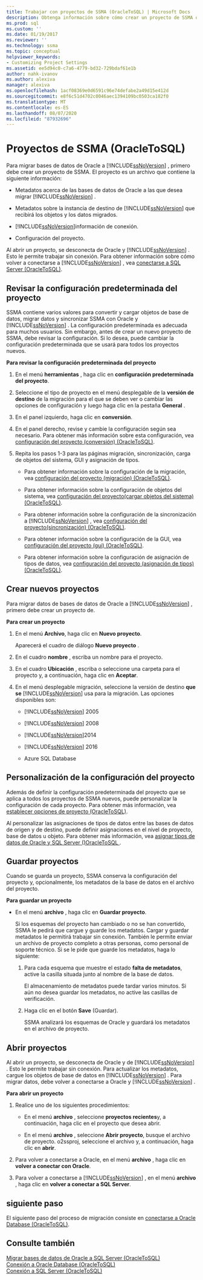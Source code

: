 ```yaml
---
title: Trabajar con proyectos de SSMA (OracleToSQL) | Microsoft Docs
description: Obtenga información sobre cómo crear un proyecto de SSMA que contenga metadatos de las bases de datos de Oracle que se van a migrar y SQL Server, junto con la información de conexión y configuración.
ms.prod: sql
ms.custom: ''
ms.date: 01/19/2017
ms.reviewer: ''
ms.technology: ssma
ms.topic: conceptual
helpviewer_keywords:
- Customizing Project Settings
ms.assetid: ee5d94c0-c7a6-4779-bd32-729bdaf61e1b
author: nahk-ivanov
ms.author: alexiva
manager: alexiva
ms.openlocfilehash: 1acf08369e0d6591c96e74defabe2a49d15e412d
ms.sourcegitcommit: e8f6c51d4702c0046aec1394109bc0503ca182f0
ms.translationtype: MT
ms.contentlocale: es-ES
ms.lasthandoff: 08/07/2020
ms.locfileid: "87932696"
---
```

# <a name="working-with-ssma-projects-oracletosql"></a>Proyectos de SSMA (OracleToSQL)
Para migrar bases de datos de Oracle a [!INCLUDE[ssNoVersion](../../includes/ssnoversion-md.md)] , primero debe crear un proyecto de SSMA. El proyecto es un archivo que contiene la siguiente información:  
  
-   Metadatos acerca de las bases de datos de Oracle a las que desea migrar [!INCLUDE[ssNoVersion](../../includes/ssnoversion-md.md)] .  
  
-   Metadatos sobre la instancia de destino de [!INCLUDE[ssNoVersion](../../includes/ssnoversion-md.md)] que recibirá los objetos y los datos migrados.  
  
-   [!INCLUDE[ssNoVersion](../../includes/ssnoversion-md.md)]información de conexión.  
  
-   Configuración del proyecto.  
  
Al abrir un proyecto, se desconecta de Oracle y [!INCLUDE[ssNoVersion](../../includes/ssnoversion-md.md)] . Esto le permite trabajar sin conexión. Para obtener información sobre cómo volver a conectarse a [!INCLUDE[ssNoVersion](../../includes/ssnoversion-md.md)] , vea [conectarse a SQL Server &#40;OracleToSQL&#41;](../../ssma/oracle/connecting-to-sql-server-oracletosql.md).  
  
## <a name="reviewing-default-project-settings"></a>Revisar la configuración predeterminada del proyecto  
SSMA contiene varios valores para convertir y cargar objetos de base de datos, migrar datos y sincronizar SSMA con Oracle y [!INCLUDE[ssNoVersion](../../includes/ssnoversion-md.md)] . La configuración predeterminada es adecuada para muchos usuarios. Sin embargo, antes de crear un nuevo proyecto de SSMA, debe revisar la configuración. Si lo desea, puede cambiar la configuración predeterminada que se usará para todos los proyectos nuevos.  
  
**Para revisar la configuración predeterminada del proyecto**  
  
1.  En el menú **herramientas** , haga clic en **configuración predeterminada del proyecto**.  
  
2.  Seleccione el tipo de proyecto en el menú desplegable de la **versión de destino** de la migración para el que se deben ver o cambiar las opciones de configuración y luego haga clic en la pestaña **General** .  
  
3.  En el panel izquierdo, haga clic en **conversión**.  
  
4.  En el panel derecho, revise y cambie la configuración según sea necesario. Para obtener más información sobre esta configuración, vea [configuración del proyecto &#40;conversión&#41; &#40;OracleToSQL&#41;](../../ssma/oracle/project-settings-conversion-oracletosql.md).  
  
5.  Repita los pasos 1-3 para las páginas migración, sincronización, carga de objetos del sistema, GUI y asignación de tipos.  
  
    -   Para obtener información sobre la configuración de la migración, vea [configuración del proyecto &#40;migración&#41; &#40;OracleToSQL&#41;](../../ssma/oracle/project-settings-migration-oracletosql.md).  
  
    -   Para obtener información sobre la configuración de objetos del sistema, vea [configuración del proyecto&#40;cargar objetos del sistema&#41; &#40;OracleToSQL&#41;](../../ssma/oracle/project-settings-loading-system-objects-oracletosql.md).  
  
    -   Para obtener información sobre la configuración de la sincronización a [!INCLUDE[ssNoVersion](../../includes/ssnoversion-md.md)] , vea [configuración del proyecto&#40;sincronización&#41; &#40;OracleToSQL&#41;](../../ssma/oracle/project-settings-synchronization-oracletosql.md).  
  
    -   Para obtener información sobre la configuración de la GUI, vea [configuración del proyecto &#40;gui&#41; &#40;OracleToSQL&#41;](../../ssma/oracle/project-settings-gui-oracletosql.md).  
  
    -   Para obtener información sobre la configuración de asignación de tipos de datos, vea [configuración del proyecto &#40;asignación de tipos&#41; &#40;OracleToSQL&#41;](../../ssma/oracle/project-settings-type-mapping-oracletosql.md).  
  
## <a name="creating-new-projects"></a>Crear nuevos proyectos  
Para migrar datos de bases de datos de Oracle a [!INCLUDE[ssNoVersion](../../includes/ssnoversion-md.md)] , primero debe crear un proyecto de.  
  
**Para crear un proyecto**  
  
1.  En el menú **Archivo**, haga clic en **Nuevo proyecto**.  
  
    Aparecerá el cuadro de diálogo **Nuevo proyecto** .  
  
2.  En el cuadro **nombre** , escriba un nombre para el proyecto.  
  
3.  En el cuadro **Ubicación** , escriba o seleccione una carpeta para el proyecto y, a continuación, haga clic en **Aceptar**.  
  
4.  En el menú desplegable migración, seleccione la versión de destino **que se** [!INCLUDE[ssNoVersion](../../includes/ssnoversion-md.md)] usa para la migración. Las opciones disponibles son:  
  
    -   [!INCLUDE[ssNoVersion](../../includes/ssnoversion-md.md)] 2005  
  
    -   [!INCLUDE[ssNoVersion](../../includes/ssnoversion-md.md)] 2008  
  
    -   [!INCLUDE[ssNoVersion](../../includes/ssnoversion-md.md)]2014  
  
    -   [!INCLUDE[ssNoVersion](../../includes/ssnoversion-md.md)] 2016  
  
    -   Azure SQL Database  
  
## <a name="customizing-project-settings"></a>Personalización de la configuración del proyecto  
Además de definir la configuración predeterminada del proyecto que se aplica a todos los proyectos de SSMA nuevos, puede personalizar la configuración de cada proyecto. Para obtener más información, vea [establecer opciones de proyecto &#40;OracleToSQL&#41;](../../ssma/oracle/setting-project-options-oracletosql.md).  
  
Al personalizar las asignaciones de tipos de datos entre las bases de datos de origen y de destino, puede definir asignaciones en el nivel de proyecto, base de datos u objeto. Para obtener más información, vea [asignar tipos de datos de Oracle y SQL Server &#40;&#41;OracleToSQL ](../../ssma/oracle/mapping-oracle-and-sql-server-data-types-oracletosql.md).  
  
## <a name="saving-projects"></a>Guardar proyectos  
Cuando se guarda un proyecto, SSMA conserva la configuración del proyecto y, opcionalmente, los metadatos de la base de datos en el archivo del proyecto.  
  
**Para guardar un proyecto**  
  
-   En el menú **archivo** , haga clic en **Guardar proyecto**.  
  
    Si los esquemas del proyecto han cambiado o no se han convertido, SSMA le pedirá que cargue y guarde los metadatos. Cargar y guardar metadatos le permitirá trabajar sin conexión. También le permite enviar un archivo de proyecto completo a otras personas, como personal de soporte técnico. Si se le pide que guarde los metadatos, haga lo siguiente:  
  
    1.  Para cada esquema que muestre el estado **falta de metadatos**, active la casilla situada junto al nombre de la base de datos.  
  
        El almacenamiento de metadatos puede tardar varios minutos. Si aún no desea guardar los metadatos, no active las casillas de verificación.  
  
    2.  Haga clic en el botón **Save** (Guardar).  
  
        SSMA analizará los esquemas de Oracle y guardará los metadatos en el archivo de proyecto.  
  
## <a name="opening-projects"></a>Abrir proyectos  
Al abrir un proyecto, se desconecta de Oracle y de [!INCLUDE[ssNoVersion](../../includes/ssnoversion-md.md)] . Esto le permite trabajar sin conexión. Para actualizar los metadatos, cargue los objetos de base de datos en [!INCLUDE[ssNoVersion](../../includes/ssnoversion-md.md)] . Para migrar datos, debe volver a conectarse a Oracle y [!INCLUDE[ssNoVersion](../../includes/ssnoversion-md.md)] .  
  
**Para abrir un proyecto**  
  
1.  Realice uno de los siguientes procedimientos:  
  
    -   En el menú **archivo** , seleccione **proyectos recientes**y, a continuación, haga clic en el proyecto que desea abrir.  
  
    -   En el menú **archivo** , seleccione **Abrir proyecto**, busque el archivo de proyecto. o2ssproj, seleccione el archivo y, a continuación, haga clic en **abrir**.  
  
2.  Para volver a conectarse a Oracle, en el menú **archivo** , haga clic en **volver a conectar con Oracle**.  
  
3.  Para volver a conectarse a [!INCLUDE[ssNoVersion](../../includes/ssnoversion-md.md)] , en el menú **archivo** , haga clic en **volver a conectar a SQL Server**.  
  
## <a name="next-step"></a>siguiente paso  
El siguiente paso del proceso de migración consiste en [conectarse a Oracle Database (OracleToSQL)](https://msdn.microsoft.com/e276cdbf-3ebc-4ba8-b40d-a7a42befa2b6).  
  
## <a name="see-also"></a>Consulte también  
[Migrar bases de datos de Oracle a SQL Server &#40;OracleToSQL&#41;](../../ssma/oracle/migrating-oracle-databases-to-sql-server-oracletosql.md)  
[Conexión a Oracle Database &#40;OracleToSQL&#41;](../../ssma/oracle/connecting-to-oracle-database-oracletosql.md)  
[Conexión a SQL Server &#40;OracleToSQL&#41;](../../ssma/oracle/connecting-to-sql-server-oracletosql.md)  
  
